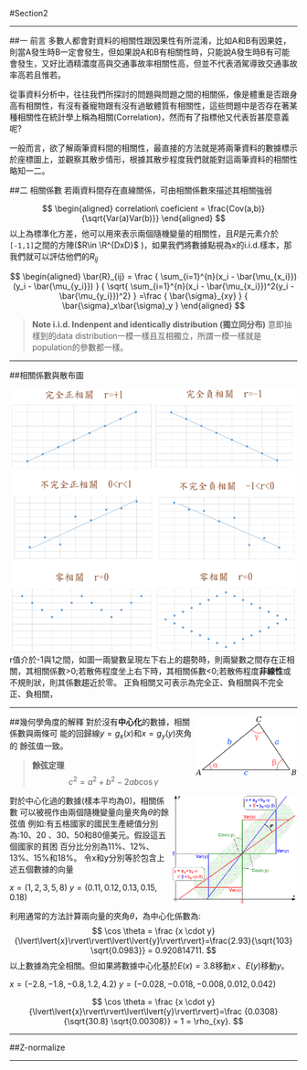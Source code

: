 #Section2 
___
##一 前言
多數人都會對資料的相關性跟因果性有所混淆，比如A和B有因果姓，則當A發生時B一定會發生，但如果說A和B有相關性時，只能說A發生時B有可能會發生，又好比酒精濃度高與交通事故率相關性高，但並不代表酒駕導致交通事故率高若且惟若。

從事資料分析中，往往我們所探討的問題與問題之間的相關係，像是體重是否跟身高有相關性，有沒有養寵物跟有沒有過敏體質有相關性，這些問題中是否存在著某種相關性在統計學上稱為相關(Correlation)，然而有了指標他又代表哲甚麼意義呢?

一般而言，欲了解兩筆資料間的相關性，最直接的方法就是將兩筆資料的數據標示於座標圖上，並觀察其散步情形，根據其散步程度我們就能對這兩筆資料的相關性略知一二。

##二 相關係數
若兩資料間存在直線關係，可由相關係數來描述其相關強弱

$$
\begin{aligned}
correlation\ coeficient = \frac{Cov(a,b)}{\sqrt{Var(a)Var(b)}}
\end{aligned}
$$
以上為標準化方差，他可以用來表示兩個隨機變量的相關性，且$R$是元素介於`[-1,1]`之間的方陣($R\in \R^{DxD}$ )，如果我們將數據點視為x的i.i.d.樣本，那我們就可以評估他們的$R_{ij}$

$$
\begin{aligned}
\bar{R}_{ij} =  \frac { \sum_{i=1}^{n}(x_i - \bar{\mu_{x_i}})(y_i - \bar{\mu_{y_i}}) } 
{ \sqrt{ \sum_{i=1}^{n}(x_i - \bar{\mu_{x_i}})^2(y_i - \bar{\mu_{y_i}})^2} }
=\frac { \bar{\sigma}_{xy} } { \bar{\sigma}_x\bar{\sigma}_y  }
\end{aligned}
$$

>**Note i.i.d. Indenpent and identically distribution (獨立同分布)**
>意即抽樣到的data distribution一模一樣且互相獨立，所謂一模一樣就是population的參數都一樣。
___
##相關係數與散布圖

<img src="./img/corr01.png" alt="drawing"
        style="width:500px;display:block;
                margin-left: auto;
                margin-right: auto;"/>
r值介於-1與1之間，如圖一兩變數呈現左下右上的趨勢時，則兩變數之間存在正相關，其相關係數>0;若散佈程度坐上右下時，其相關係數<0;若散佈程度**非線性**或不規則狀，則其係數趨近於零。
正負相關又可表示為完全正、負相關與不完全正、負相關，
___
##幾何學角度的解釋
<img src="./img/triangle.png" alt="drawing"
        style="width:180px;display:block"
        align='right'>
對於沒有**中心化**的數據，相關係數與兩條可
能的回歸線$y=g_{x}(x)$和$x=g_{y}(y)$夾角的
餘弦值一致。

>**餘弦定理**$$c^2 = a^2 + b^2 - 2ab\cos \gamma$$

<img src="./img/corr_regression.png" alt="drawing"
        style="width:220px;display:block"
        align='right'>

對於中心化過的數據(樣本平均為0)，相關係數
可以被視作由兩個隨機變量向量夾角$\theta$的餘弦值
例如:有五格國家的國民生產總值分別為:10、20
、30、50和80億美元。假設這五個國家的貧困
百分比分別為11%、12%、13%、15%和18%。
令x和y分別等於包含上述五個數據的向量

$x=(1,2,3,5,8)$
$y=(0.11,0.12,0.13,0.15,0.18)$

利用通常的方法計算兩向量的夾角$\theta$，為中心化係數為:
$$
\cos \theta = \frac {x \cdot y} {\lvert\lvert{x}\rvert\rvert\lvert\lvert{y}\rvert\rvert}=\frac{2.93}{\sqrt{103} \sqrt{0.0983}} = 0.920814711.
$$
以上數據為完全相關。但如果將數據中心化基於$E(x)=3.8$移動$x$ 、$E(y)$移動$y$。

$x=(-2.8,-1.8,-0.8,1.2,4.2)$
$y=(-0.028,-0.018,-0.008,0.012,0.042)$

$$
\cos \theta = \frac {x \cdot y} {\lvert\lvert{x}\rvert\rvert\lvert\lvert{y}\rvert\rvert}=\frac {0.0308}{\sqrt{30.8} \sqrt{0.00308}} = 1 = \rho_{xy}.
$$
___
##Z-normalize




___